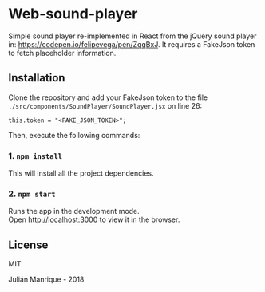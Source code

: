 # Web-sound-player

Simple sound player re-implemented in React from the jQuery sound player in: https://codepen.io/felipevega/pen/ZqqBxJ. It requires a FakeJson token to fetch placeholder information.

## Installation

Clone the repository and add your FakeJson token to the file `./src/components/SoundPlayer/SoundPlayer.jsx` on line 26:

`this.token = "<FAKE_JSON_TOKEN>";`

Then, execute the following commands:

### 1. `npm install`

This will install all the project dependencies.

### 2. `npm start`

Runs the app in the development mode.<br>
Open [http://localhost:3000](http://localhost:3000) to view it in the browser.

## License
MIT

Julián Manrique - 2018
